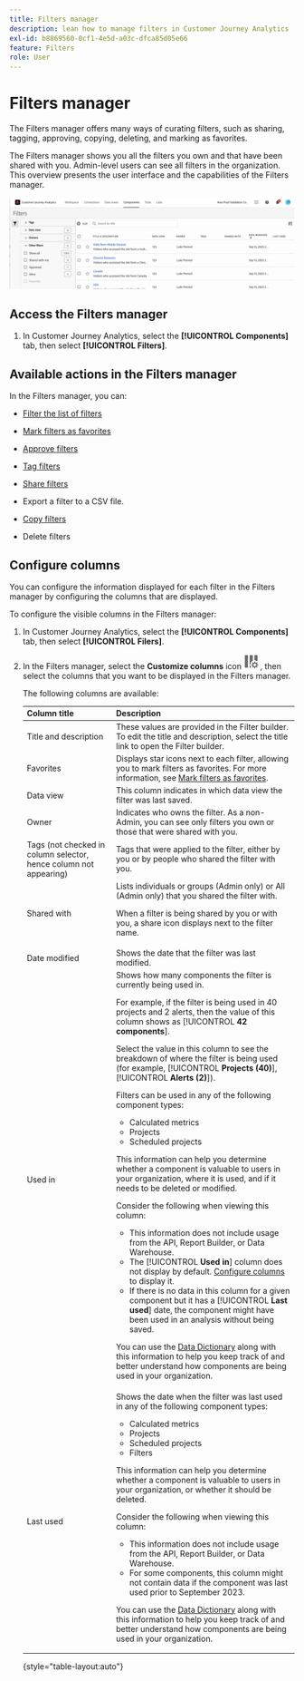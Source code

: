 ```yaml
---
title: Filters manager
description: lean how to manage filters in Customer Journey Analytics
exl-id: b8869560-0cf1-4e5d-a03c-dfca85d05e66
feature: Filters
role: User
---
```

# Filters manager

The Filters manager offers many ways of curating filters, such as sharing, tagging, approving, copying, deleting, and marking as favorites.

The Filters manager shows you all the filters you own and that have been shared with you. Admin-level users can see all filters in the organization. This overview presents the user interface and the capabilities of the Filters manager. 

![](assets/filter-manager-ui.png)

## Access the Filters manager

1. In Customer Journey Analytics, select the **[!UICONTROL Components]** tab, then select **[!UICONTROL Filters]**.

## Available actions in the Filters manager

In the Filters manager, you can:

* [Filter the list of filters](/help/components/filters/filters-filter.md)

* [Mark filters as favorites](/help/components/filters/filters-favorite.md)

* [Approve filters](/help/components/filters/filters-approve.md)

* [Tag filters](/help/components/filters/filters-tag.md)

* [Share filters](/help/components/filters/filters-share.md)

* Export a filter to a CSV file.

* [Copy filters](/help/components/filters/filters-copy.md)

* Delete filters

## Configure columns

You can configure the information displayed for each filter in the Filters manager by configuring the columns that are displayed.

To configure the visible columns in the Filters manager:

1. In Customer Journey Analytics, select the **[!UICONTROL Components]** tab, then select **[!UICONTROL Filers]**. 

1. In the Filters manager, select the **Customize columns** icon ![Customize columns icon](assets/customize-columns-icon.png), then select the columns that you want to be displayed in the Filters manager.

   The following columns are available:

   | Column title | Description  |
   |---|---|
   | Title and description | These values are provided in the Filter builder. To edit the title and description, select the title link to open the Filter builder.  |
   | Favorites  | Displays star icons next to each filter, allowing you to mark filters as favorites. For more information, see [Mark filters as favorites](/help/components/filters/filters-favorite.md). |
   | Data view  | This column indicates in which data view the filter was last saved.  |
   | Owner  | Indicates who owns the filter. As a non-Admin, you can see only filters you own or those that were shared with you.  |
   | Tags (not checked in column selector, hence column not appearing)  | Tags that were applied to the filter, either by you or by people who shared the filter with you.  |
   | Shared with  | Lists individuals or groups (Admin only) or All (Admin only) that you shared the filter with. <p>When a filter is being shared by you or with you, a share icon displays next to the filter name.</p>|
   | Date modified  | Shows the date that the filter was last modified.  |
   | Used in | Shows how many components the filter is currently being used in. <p>For example, if the filter is being used in 40 projects and 2 alerts, then the value of this column shows as [!UICONTROL **42 components**].</p> <p>Select the value in this column to see the breakdown of where the filter is being used (for example, [!UICONTROL **Projects (40)**], [!UICONTROL **Alerts (2)**]).</p><p>Filters can be used in any of the following component types:</p> <ul><li>Calculated metrics</li><li>Projects</li><li>Scheduled projects</li></ul><p>This information can help you determine whether a component is valuable to users in your organization, where it is used, and if it needs to be deleted or modified.</p><p>Consider the following when viewing this column:</p><ul><li>This information does not include usage from the API, Report Builder, or Data Warehouse.</li><li>The [!UICONTROL **Used in**] column does not display by default. [Configure columns](#configure-columns) to display it.</li><li>If there is no data in this column for a given component but it has a [!UICONTROL **Last used**] date, the component might have been used in an analysis without being saved.</li></ul><p>You can use the [Data Dictionary](/help/components/data-dictionary/data-dictionary-overview.md) along with this information to help you keep track of and better understand how components are being used in your organization.</p>  |
   | Last used | Shows the date when the filter was last used in any of the following component types: <ul><li>Calculated metrics</li><li>Projects</li><li>Scheduled projects</li><li>Filters</li></ul> <p>This information can help you determine whether a component is valuable to users in your organization, or whether it should be deleted.</p><p>Consider the following when viewing this column:</p><ul><li>This information does not include usage from the API, Report Builder, or Data Warehouse.</li><li>For some components, this column might not contain data if the component was last used prior to September 2023.</li></ul><p>You can use the [Data Dictionary](/help/components/data-dictionary/data-dictionary-overview.md) along with this information to help you keep track of and better understand how components are being used in your organization. |
   
   {style="table-layout:auto"}
